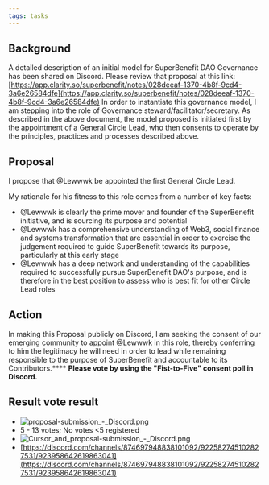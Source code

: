 ```yaml
---
tags: tasks
---
```

## Background
A detailed description of an initial model for SuperBenefit DAO Governance has been shared on Discord. Please review that proposal at this link:  [https://app.clarity.so/superbenefit/notes/028deeaf-1370-4b8f-9cd4-3a6e26584dfe](https://app.clarity.so/superbenefit/notes/028deeaf-1370-4b8f-9cd4-3a6e26584dfe) 
In order to instantiate this governance model, I am stepping into the role of Governance steward/facilitator/secretary. As described in the above document, the model proposed is initiated first by the appointment of a General Circle Lead, who then consents to operate by the principles, practices and processes described above.
## Proposal
I propose that @Lewwwk be appointed the first General Circle Lead.

My rationale for his fitness to this role comes from a number of key facts:
- @Lewwwk is clearly the prime mover and founder of the SuperBenefit initiative, and is sourcing its purpose and potential
- @Lewwwk has a comprehensive understanding of Web3, social finance and systems transformation that are essential in order to exercise the judgement required to guide SuperBenefit towards its purpose, particularly at this early stage
- @Lewwwk has a deep network and understanding of the capabilities required to successfully pursue SuperBenefit DAO's purpose, and is therefore in the best position to assess who is best fit for other Circle Lead roles

## Action
In making this Proposal publicly on Discord, I am seeking the consent of our emerging community to appoint @Lewwwk in this role, thereby conferring to him the legitimacy he will need in order to lead while remaining responsible to the purpose of SuperBenefit and accountable to its Contributors.****
**Please vote by using the "Fist-to-Five" consent poll in Discord.**
## Result vote result 
- ![proposal-submission_-_Discord.png](aec7c6b8-f04b-46c4-a46d-5e3b42db54f6.png)
- 5 - 13 votes; No votes <5 registered
- ![Cursor_and_proposal-submission_-_Discord.png](7b985e15-f15a-4f84-bfc4-391230571427.png)
- [https://discord.com/channels/874697948838101092/922582745102827531/923958642619863041](https://discord.com/channels/874697948838101092/922582745102827531/923958642619863041) 
